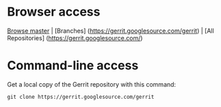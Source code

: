 # Browser access

[Browse master](https://gerrit.googlesource.com/gerrit/+/master/) | [Branches]
(https://gerrit.googlesource.com/gerrit) | [All Repositories]
(https://gerrit.googlesource.com/)

# Command-line access

Get a local copy of the Gerrit repository with this command:

`git clone https://gerrit.googlesource.com/gerrit`
